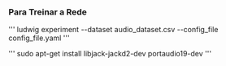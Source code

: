 ### Para Treinar a Rede
'''
ludwig experiment   --dataset audio_dataset.csv   --config_file config_file.yaml
'''


'''
sudo apt-get install libjack-jackd2-dev portaudio19-dev
'''